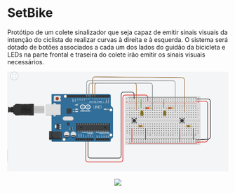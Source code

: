 # SetBike
Protótipo de um colete sinalizador que seja capaz de emitir sinais visuais da intenção do ciclista de realizar curvas à direita e à esquerda. O sistema será dotado de botões associados a cada um dos lados do guidão da bicicleta e LEDs na parte frontal e traseira do colete irão emitir os sinais visuais necessários. 
  
 <p align="center">
   <img src="https://github.com/suzanasvm/SetBike/blob/master/esquematico-arduino.png"> 
</p>

 <p align="center">
   <img src="https://github.com/suzanasvm/SetBike/blob/master/demonstracao.mp4"> 
</p>
